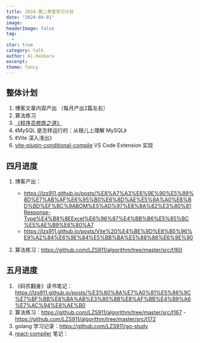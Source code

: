 ```yaml
---
title: 2024-第二季度学习计划
date: "2024-04-01"
image: 
headerImage: false
tag:
  -
star: true
category: talk
author: Ai.Haibara
excerpt: 
theme: fancy
---
```


## 整体计划

1. 博客文章内容产出 （每月产出2篇左右）
2. 算法练习
3. [《程序员修炼之道》](https://github.com/LZS911/Book-Doc/blob/master/%E7%A8%8B%E5%BA%8F%E5%91%98%E4%BF%AE%E7%82%BC%E4%B9%8B%E9%81%93-%E4%B8%AD%E6%96%87%E7%89%88.pdf)
4. 《MySQL 是怎样运行的：从根儿上理解 MySQL》
5. 《Vite 深入浅出》
6. [vite-plugin-conditional-compile](vite-plugin-conditional-compile) VS Code Extension 实现

## 四月进度

1. 博客产出：
     - <https://lzs911.github.io/posts/%E8%A7%A3%E6%9E%90%E5%89%8D%E7%AB%AF%E6%95%B0%E6%8D%AE%E5%8A%A0%E8%BD%BD%EF%BC%9ABOM%E5%AD%97%E8%8A%82%E3%80%81Response-Type%E4%B8%8EExcel%E6%96%87%E4%BB%B6%E5%85%BC%E5%AE%B9%E6%80%A7>  
     - <https://lzs911.github.io/posts/Vite%20%E4%BE%9D%E8%B5%96%E9%A2%84%E6%9E%84%E5%BB%BA%E5%88%86%E6%9E%90>

2. 算法练习：<https://github.com/LZS911/algorithm/tree/master/src/t160>


## 五月进度

1.  《码农翻身》读书笔记：<https://lzs911.github.io/posts/%E3%80%8A%E7%A0%81%E5%86%9C%E7%BF%BB%E8%BA%AB%E3%80%8B%E8%AF%BB%E4%B9%A6%E7%AC%94%E8%AE%B0>
2.  算法练习：<https://github.com/LZS911/algorithm/tree/master/src/t167> - <https://github.com/LZS911/algorithm/tree/master/src/t172>
3.  golang 学习记录：<https://github.com/LZS911/go-study>
4.  [react-compiler](https://react.dev/learn/react-compiler) 笔记：<todo>
